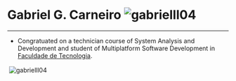# Gabriel G. Carneiro <img src="https://komarev.com/ghpvc/?username=gabrielll04&label=Profile%20views&color=0e75b6&style=flat" alt="gabrielll04" />
<hr />

 - Congratuated on a technician course of System Analysis and Development and student of Multiplatform Software Development in <a href="http://www.fatecsp.br/">Faculdade de Tecnologia</a>.

&nbsp;<img align="center" src="https://github-readme-stats.vercel.app/api?username=gabrielll04&show_icons=true&locale=en" alt="gabrielll04" />
